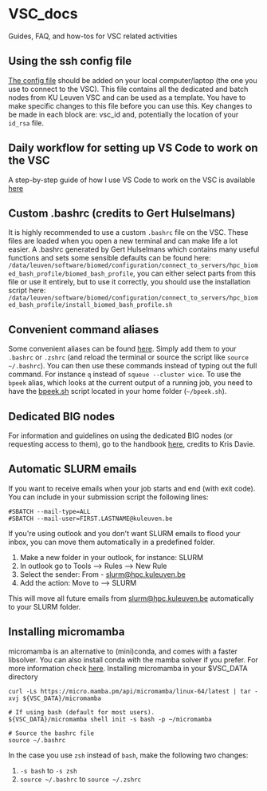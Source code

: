 # VSC_docs
Guides, FAQ, and how-tos for VSC related activities

## Using the ssh config file
[The config file](https://github.com/VIB-CCB-BioIT/VSC_docs/blob/main/config) should be added on your local computer/laptop (the one you use to connect to the VSC). This file contains all the dedicated and batch nodes from KU Leuven VSC and can be used as a template. You have to make specific changes to this file before you can use this.
Key changes to be made in each block are: vsc_id and, potentially the location of your `id_rsa` file.

## Daily workflow for setting up VS Code to work on the VSC
A step-by-step guide of how I use VS Code to work on the VSC is available [here](https://github.com/VIB-CCB-BioIT/VSC_docs/blob/main/using_vsc_in_VScode.md)

## Custom .bashrc (credits to Gert Hulselmans)
It is highly recommended to use a custom `.bashrc` file on the VSC. These files are loaded when you open a new terminal and can make life a lot easier.
A .bashrc generated by Gert Hulselmans which contains many useful functions and sets some sensible defaults can be found here: `/data/leuven/software/biomed/configuration/connect_to_servers/hpc_biomed_bash_profile/biomed_bash_profile`, you can either select parts from this file or use it entirely, but to use it correctly, you should use the installation script here: `/data/leuven/software/biomed/configuration/connect_to_servers/hpc_biomed_bash_profile/install_biomed_bash_profile.sh`

## Convenient command aliases
Some convenient aliases can be found [here](https://github.com/VIB-CCB-BioIT/VSC_docs/blob/main/VSC_aliases). Simply add them to your `.bashrc` or `.zshrc` (and reload the terminal or source the script like `source ~/.bashrc`). You can then use these commands instead of typing out the full command. For instance `q` instead of `squeue --cluster wice`. To use the `bpeek` alias, which looks at the current output of a running job, you need to have the [bpeek.sh](https://github.com/VIB-CCB-BioIT/VSC_docs/blob/main/bpeek.sh) script located in your home folder (`~/bpeek.sh`).

## Dedicated BIG nodes
For information and guidelines on using the dedicated BIG nodes (or requesting access to them), go to the handbook [here](https://docs.google.com/document/d/1bMqhykatkkATmWkqIdaXqQRv8GnfUOX9qSdDuShfmCI/edit), credits to Kris Davie.

## Automatic SLURM emails
If you want to receive emails when your job starts and end (with exit code). You can include in your submission script the following lines:
```
#SBATCH --mail-type=ALL
#SBATCH --mail-user=FIRST.LASTNAME@kuleuven.be
```
If you're using outlook and you don't want SLURM emails to flood your inbox, you can move them automatically in a predefined folder.
1. Make a new folder in your outlook, for instance: SLURM
2. In outlook go to Tools --> Rules --> New Rule
3. Select the sender: From - slurm@hpc.kuleuven.be
4. Add the action: Move to --> SLURM

This will move all future emails from slurm@hpc.kuleuven.be automatically to your SLURM folder.

## Installing micromamba
micromamba is an alternative to (mini)conda, and comes with a faster libsolver. You can also install conda with the mamba solver if you prefer. For more information check [here](https://docs.vscentrum.be/software/python_package_management.html).
Installing micromamba in your $VSC_DATA directory

```
curl -Ls https://micro.mamba.pm/api/micromamba/linux-64/latest | tar -xvj ${VSC_DATA}/micromamba

# If using bash (default for most users).
${VSC_DATA}/micromamba shell init -s bash -p ~/micromamba

# Source the bashrc file
source ~/.bashrc
```

In the case you use `zsh` instead of `bash`, make the following two changes:
1. `-s bash` to `-s zsh`
2. `source ~/.bashrc` to `source ~/.zshrc` 
